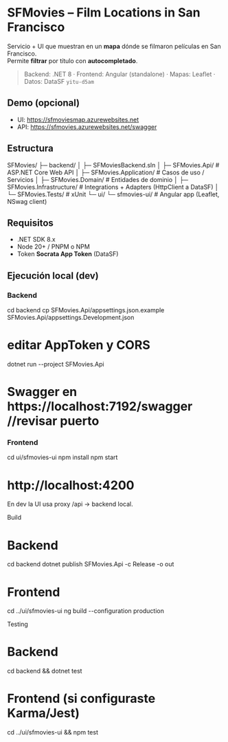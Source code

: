 # SFMovies – Film Locations in San Francisco

Servicio + UI que muestran en un **mapa** dónde se filmaron películas en San Francisco.  
Permite **filtrar** por título con **autocompletado**.

> Backend: .NET 8 · Frontend: Angular (standalone) · Mapas: Leaflet · Datos: DataSF `yitu-d5am`

## Demo (opcional)
- UI: https://sfmoviesmap.azurewebsites.net
- API: https://sfmovies.azurewebsites.net/swagger

## Estructura
SFMovies/
├─ backend/
│ ├─ SFMoviesBackend.sln
│ ├─ SFMovies.Api/ # ASP.NET Core Web API
│ ├─ SFMovies.Application/ # Casos de uso / Servicios
│ ├─ SFMovies.Domain/ # Entidades de dominio
│ ├─ SFMovies.Infrastructure/ # Integrations + Adapters (HttpClient a DataSF)
│ └─ SFMovies.Tests/ # xUnit
└─ ui/
└─ sfmovies-ui/ # Angular app (Leaflet, NSwag client)

## Requisitos
- .NET SDK 8.x
- Node 20+ / PNPM o NPM
- Token **Socrata App Token** (DataSF)

## Ejecución local (dev)
### Backend
cd backend
cp SFMovies.Api/appsettings.json.example SFMovies.Api/appsettings.Development.json
# editar AppToken y CORS
dotnet run --project SFMovies.Api
# Swagger en https://localhost:7192/swagger //revisar puerto

### Frontend
cd ui/sfmovies-ui
npm install
npm start
# http://localhost:4200

En dev la UI usa proxy /api → backend local.

Build
# Backend
cd backend
dotnet publish SFMovies.Api -c Release -o out

# Frontend
cd ../ui/sfmovies-ui
ng build --configuration production

Testing
# Backend
cd backend && dotnet test

# Frontend (si configuraste Karma/Jest)
cd ../ui/sfmovies-ui && npm test



